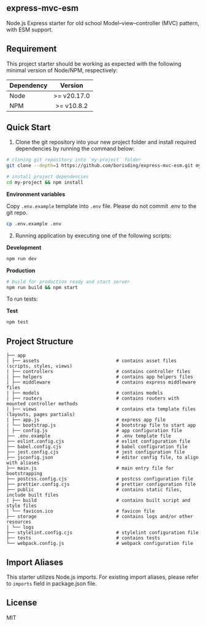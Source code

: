 ## express-mvc-esm

Node.js Express starter for old school Model–view–controller (MVC) pattern, with ESM support.

## Requirement

This project starter should be working as expected with the following minimal version of Node/NPM, respectively:

| Dependency |   Version   |
| ---------- | :---------: |
| Node       | >= v20.17.0 |
| NPM        | >= v10.8.2  |

## Quick Start

1. Clone the git repository into your new project folder and install required dependencies by running the command below:

```bash
# cloning git repository into `my-project` folder
git clone --depth=1 https://github.com/borisding/express-mvc-esm.git my-project

# install project dependencies
cd my-project && npm install
```

**Environment variables**

Copy `.env.example` template into `.env` file. Please do not commit .env to the git repo.

```bash
cp .env.example .env
```

2. Running application by executing one of the following scripts:

**Development**

```bash
npm run dev
```

**Production**

```bash
# build for production ready and start server
npm run build && npm start
```

To run tests:

**Test**

```bash
npm test
```

## Project Structure

```
├── app
| ├── assets                            # contains asset files (scripts, styles, views)
| ├── controllers                       # contains controller files
| ├── helpers                           # contains app helpers files
| ├── middleware                        # contains express middleware files
| ├── models                            # contains models
| ├── routers                           # contains routers with mounted controller methods
| ├── views                             # contains eta template files (layouts, pages partials)
| ├── app.js                            # express app file
| └── bootstrap.js                      # bootstrap file to start app
| ├── config.js                         # app configuration file
├── .env.example                        # .env template file
├── eslint.config.cjs                   # eslint configuration file
├── babel.config.cjs                    # babel configuration file
├── jest.config.cjs                     # jest configuration file
├── jsconfig.json                       # editor config file, to align with aliases
├── main.js                             # main entry file for bootstrapping
├── postcss.config.cjs                  # postcss configuration file
├── prettier.config.cjs                 # prettier configuration file
├── public                              # contains static files, include built files
| ├── build                             # contains built script and style files
| └── favicon.ico                       # favicon file
├── storage                             # contains logs and/or other resources
| └── logs
├── stylelint.config.cjs                # stylelint configuration file
├── tests                               # contains tests
└── webpack.config.js                   # webpack configuration file
```

## Import Aliases

This starter utilizes Node.js imports. For existing import aliases, please refer to `imports` field in package.json file.

## License

MIT
